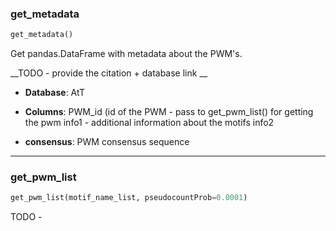 ### get_metadata


```python
get_metadata()
```


Get pandas.DataFrame with metadata about the PWM's.

__TODO - provide the citation + database link __

- __Database__: AtT

- __Columns__:
PWM_id (id of the PWM - pass to get_pwm_list() for getting the pwm
info1 - additional information about the motifs
info2
- __consensus__: PWM consensus sequence

----

### get_pwm_list


```python
get_pwm_list(motif_name_list, pseudocountProb=0.0001)
```


 TODO -
